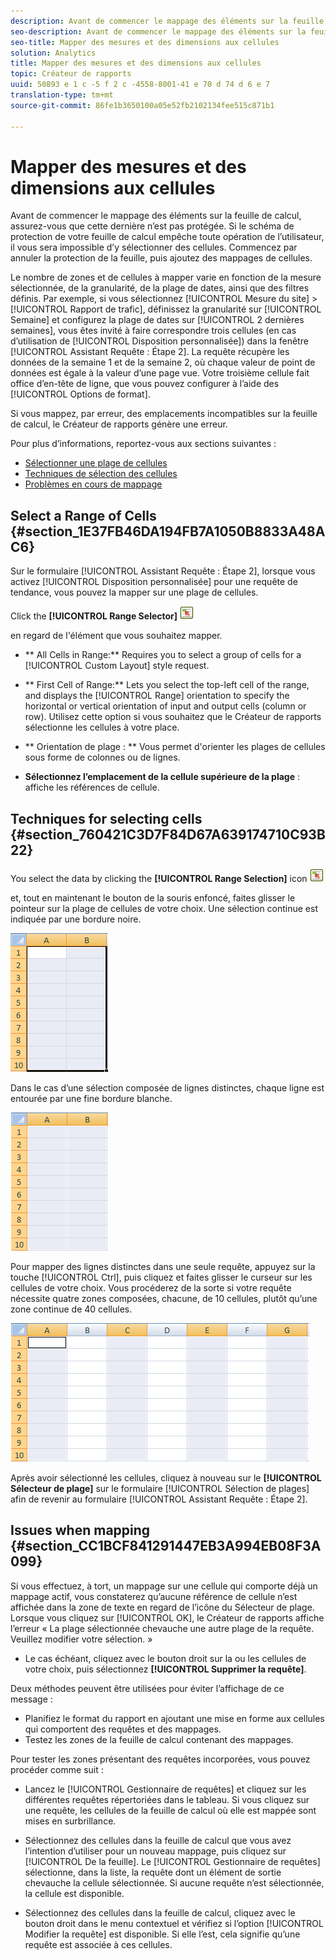 ```yaml
---
description: Avant de commencer le mappage des éléments sur la feuille de calcul, assurez-vous que cette dernière n’est pas protégée. Si le schéma de protection de votre feuille de calcul empêche toute opération de l’utilisateur, il vous sera impossible d’y sélectionner des cellules. Commencez par annuler la protection de la feuille, puis ajoutez des mappages de cellules.
seo-description: Avant de commencer le mappage des éléments sur la feuille de calcul, assurez-vous que cette dernière n’est pas protégée. Si le schéma de protection de votre feuille de calcul empêche toute opération de l’utilisateur, il vous sera impossible d’y sélectionner des cellules. Commencez par annuler la protection de la feuille, puis ajoutez des mappages de cellules.
seo-title: Mapper des mesures et des dimensions aux cellules
solution: Analytics
title: Mapper des mesures et des dimensions aux cellules
topic: Créateur de rapports
uuid: 50893 e 1 c -5 f 2 c -4558-8001-41 e 70 d 74 d 6 e 7
translation-type: tm+mt
source-git-commit: 86fe1b3650100a05e52fb2102134fee515c871b1

---
```



# Mapper des mesures et des dimensions aux cellules

Avant de commencer le mappage des éléments sur la feuille de calcul, assurez-vous que cette dernière n’est pas protégée. Si le schéma de protection de votre feuille de calcul empêche toute opération de l’utilisateur, il vous sera impossible d’y sélectionner des cellules. Commencez par annuler la protection de la feuille, puis ajoutez des mappages de cellules.

Le nombre de zones et de cellules à mapper varie en fonction de la mesure sélectionnée, de la granularité, de la plage de dates, ainsi que des filtres définis. Par exemple, si vous sélectionnez [!UICONTROL Mesure du site] &gt; [!UICONTROL Rapport de trafic], définissez la granularité sur [!UICONTROL Semaine] et configurez la plage de dates sur [!UICONTROL 2 dernières semaines], vous êtes invité à faire correspondre trois cellules (en cas d’utilisation de [!UICONTROL Disposition personnalisée]) dans la fenêtre [!UICONTROL Assistant Requête : Étape 2]. La requête récupère les données de la semaine 1 et de la semaine 2, où chaque valeur de point de données est égale à la valeur d’une page vue. Votre troisième cellule fait office d’en-tête de ligne, que vous pouvez configurer à l’aide des [!UICONTROL Options de format].

Si vous mappez, par erreur, des emplacements incompatibles sur la feuille de calcul, le Créateur de rapports génère une erreur.

Pour plus d’informations, reportez-vous aux sections suivantes :

* [Sélectionner une plage de cellules](../../../analyze/report-builder/layout/map-metrics-and-dimensions-to-cells.md#section_1E37FB46DA194FB7A1050B8833A48AC6)
* [Techniques de sélection des cellules](../../../analyze/report-builder/layout/map-metrics-and-dimensions-to-cells.md#section_760421C3D7F84D67A639174710C93B22)
* [Problèmes en cours de mappage](../../../analyze/report-builder/layout/map-metrics-and-dimensions-to-cells.md#section_CC1BCF841291447EB3A994EB08F3A099)

## Select a Range of Cells {#section_1E37FB46DA194FB7A1050B8833A48AC6}

Sur le formulaire [!UICONTROL Assistant Requête : Étape 2], lorsque vous activez [!UICONTROL Disposition personnalisée] pour une requête de tendance, vous pouvez la mapper sur une plage de cellules.

Click the **[!UICONTROL Range Selector]** ![select_cell_icon.png](assets/select_cell_icon.png)

en regard de l'élément que vous souhaitez mapper.

* ** All Cells in Range:** Requires you to select a group of cells for a [!UICONTROL Custom Layout] style request.

* ** First Cell of Range:** Lets you select the top-left cell of the range, and displays the [!UICONTROL Range] orientation to specify the horizontal or vertical orientation of input and output cells (column or row). Utilisez cette option si vous souhaitez que le Créateur de rapports sélectionne les cellules à votre place.

* ** Orientation de plage : ** Vous permet d'orienter les plages de cellules sous forme de colonnes ou de lignes.
* **Sélectionnez l’emplacement de la cellule supérieure de la plage** : affiche les références de cellule.

## Techniques for selecting cells {#section_760421C3D7F84D67A639174710C93B22}

You select the data by clicking the **[!UICONTROL Range Selection]** icon  ![select_cell_icon.png](assets/select_cell_icon.png)

et, tout en maintenant le bouton de la souris enfoncé, faites glisser le pointeur sur la plage de cellules de votre choix. Une sélection continue est indiquée par une bordure noire.

![](assets/twenty_cells.gif)

Dans le cas d’une sélection composée de lignes distinctes, chaque ligne est entourée par une fine bordure blanche.

![](assets/twoXten_cells_highlighted.gif)

Pour mapper des lignes distinctes dans une seule requête, appuyez sur la touche [!UICONTROL Ctrl], puis cliquez et faites glisser le curseur sur les cellules de votre choix. Vous procéderez de la sorte si votre requête nécessite quatre zones composées, chacune, de 10 cellules, plutôt qu’une zone continue de 40 cellules.

![](assets/map4.png)

Après avoir sélectionné les cellules, cliquez à nouveau sur le **[!UICONTROL Sélecteur de plage]** sur le formulaire [!UICONTROL Sélection de plages] afin de revenir au formulaire [!UICONTROL Assistant Requête : Étape 2].

## Issues when mapping {#section_CC1BCF841291447EB3A994EB08F3A099}

Si vous effectuez, à tort, un mappage sur une cellule qui comporte déjà un mappage actif, vous constaterez qu’aucune référence de cellule n’est affichée dans la zone de texte en regard de l’icône du Sélecteur de plage. Lorsque vous cliquez sur [!UICONTROL OK], le Créateur de rapports affiche l’erreur « La plage sélectionnée chevauche une autre plage de la requête. Veuillez modifier votre sélection. »

* Le cas échéant, cliquez avec le bouton droit sur la ou les cellules de votre choix, puis sélectionnez **[!UICONTROL Supprimer la requête]**.

Deux méthodes peuvent être utilisées pour éviter l’affichage de ce message : 

* Planifiez le format du rapport en ajoutant une mise en forme aux cellules qui comportent des requêtes et des mappages.
* Testez les zones de la feuille de calcul contenant des mappages.

Pour tester les zones présentant des requêtes incorporées, vous pouvez procéder comme suit :

* Lancez le [!UICONTROL Gestionnaire de requêtes] et cliquez sur les différentes requêtes répertoriées dans le tableau. Si vous cliquez sur une requête, les cellules de la feuille de calcul où elle est mappée sont mises en surbrillance.
* Sélectionnez des cellules dans la feuille de calcul que vous avez l’intention d’utiliser pour un nouveau mappage, puis cliquez sur [!UICONTROL De la feuille]. Le [!UICONTROL Gestionnaire de requêtes] sélectionne, dans la liste, la requête dont un élément de sortie chevauche la cellule sélectionnée. Si aucune requête n’est sélectionnée, la cellule est disponible.

* Sélectionnez des cellules dans la feuille de calcul, cliquez avec le bouton droit dans le menu contextuel et vérifiez si l’option [!UICONTROL Modifier la requête] est disponible. Si elle l’est, cela signifie qu’une requête est associée à ces cellules.

